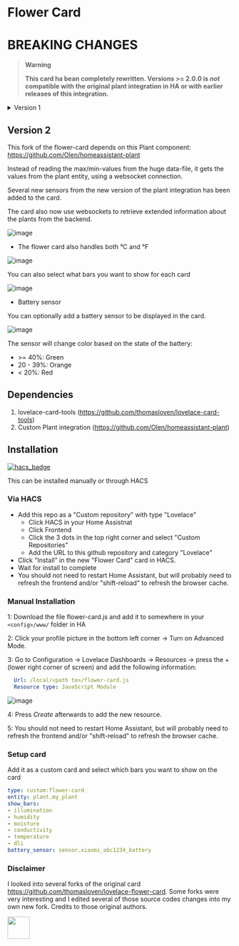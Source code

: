# Flower Card

# BREAKING CHANGES

>**Warning**
>
> **This card ha bean completely rewritten.  Versions >= 2.0.0 is *not* compatible with the original plant integration in HA or with earlier releases of this integration.**

<details>
  <summary>Version 1</summary>

## Version 1 

Version 1 of this card has been deprecated and requires Version 1 of https://github.com/Olen/homeassistant-plant

The rest of this readme describes Version 2 of this card.
</details>

## Version 2

This fork of the flower-card depends on this Plant component:
https://github.com/Olen/homeassistant-plant

Instead of reading the max/min-values from the huge data-file, it gets the values from the plant entity, using a websocket connection.

Several new sensors from the new version of the plant integration has been added to the card. 

The card also now use websockets to retrieve extended information about the plants from the backend.

![image](https://user-images.githubusercontent.com/203184/183286657-824a0e7f-a140-4d8e-8d6a-387070419dfd.png)


* The flower card also handles both °C and °F

![image](https://user-images.githubusercontent.com/203184/181259071-58622446-3e24-4f93-8334-293748958bd2.png)

You can also select what bars you want to show for each card

![image](https://user-images.githubusercontent.com/203184/183286691-02294d6b-84cf-46e6-9070-845d00f24a14.png)

* Battery sensor

You can optionally add a battery sensor to be displayed in the card.

![image](https://user-images.githubusercontent.com/203184/190199923-6060efbf-7306-49e5-bbc4-26dc922d3180.png)

The sensor will change color based on the state of the battery:
* &gt;= 40%: Green
* 20 - 39%: Orange
* < 20%: Red

## Dependencies
1. lovelace-card-tools (https://github.com/thomasloven/lovelace-card-tools)
2. Custom Plant integration (https://github.com/Olen/homeassistant-plant)

## Installation
[![hacs_badge](https://img.shields.io/badge/HACS-Custom-41BDF5.svg?style=for-the-badge)](https://github.com/hacs/integration)

This can be installed manually or through HACS
### Via HACS
* Add this repo as a "Custom repository" with type "Lovelace"
  * Click HACS in your Home Assistnat
  * Click Frontend
  * Click the 3 dots in the top right corner and select "Custom Repositories"
  * Add the URL to this github repository and category "Lovelace"
* Click "Install" in the new "Flower Card" card in HACS.
* Wait for install to complete
* You should not need to restart Home Assistant, but will probably need to refresh the frontend and/or "shift-reload" to refresh the browser cache.

### Manual Installation
1: Download the file flower-card.js and add it to somewhere in your `<config>/www/` folder in HA 
 
2: Click your profile picture in the bottom left corner -> Turn on Advanced Mode.
 
3: Go to Configuration -> Lovelace Dashboards -> Resources -> press the + (lower right corner of screen) and add the following information:

```yaml
  Url: /local/<path to>/flower-card.js
  Resource type: JavaScript Module
```
![image](https://user-images.githubusercontent.com/45675902/80322223-ebd41880-8823-11ea-992d-7070d4197f8b.png)

4: Press *Create* afterwards to add the new resource.

5: You should not need to restart Home Assistant, but will probably need to refresh the frontend and/or "shift-reload" to refresh the browser cache.

### Setup card

Add it as a custom card and select which bars you want to show on the card

```yaml
type: custom:flower-card
entity: plant.my_plant
show_bars:
- illumination
- humidity
- moisture
- conductivity
- temperature
- dli
battery_sensor: sensor.xiaomi_abc1234_battery
```


### Disclaimer
I looked into several forks of the original card https://github.com/thomasloven/lovelace-flower-card. Some forks were very interesting and I edited several of those source codes changes into my own new fork. Credits to those original authors.

<a href="https://www.buymeacoffee.com/olatho" target="_blank">
<img src="https://user-images.githubusercontent.com/203184/184674974-db7b9e53-8c5a-40a0-bf71-c01311b36b0a.png" style="height: 50px !important;"> 
</a>

